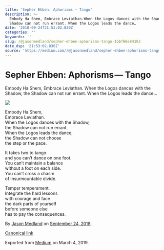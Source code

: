 ```yaml
---
title: 'Sepher Ehben: Aphorisms — Tango'
description: >-
  Embody Ha Shem, Embrace Leviathan.When the Logos dances with the Shadow, the
  Shadow can not run errant. When the Logos leads the dance…
date: '2018-09-24T21:53:02.830Z'
categories: ''
keywords: ''
slug: /@jasonmedland/sepher-ehben-aphorisms-tango-1bbf66e84183
date_dsp: '21:53:02.830Z'
source: 'https://medium.com//@jasonmedland/sepher-ehben-aphorisms-tango-1bbf66e84183'
---
```


# Sepher Ehben: Aphorisms — Tango

Embody Ha Shem, Embrace Leviathan. When the Logos dances with the Shadow, the Shadow can not run errant. When the Logos leads the dance…

![](https://cdn-images-1.medium.com/max/800/1*48YtmvLhI7wxJgsqWoF2vw.png)

Embody Ha Shem,   
Embrace Leviathan.  
When the Logos dances with the Shadow,   
the Shadow can not run errant.   
When the Logos leads the dance,   
the Shadow can not choose   
the step or the pace.

It takes two to tango  
and you can’t dance on one foot.  
You can’t maintain a balance   
without a foot on each side.  
You can’t cross a chasm  
of insurmountable divide.

Temper temperament.  
Integrate the hard lessons   
with courage and face   
the dark parts of yourself   
before someone else   
has to pay the consequences.

By [Jason Medland](https://medium.com/@jasonmedland) on [September 24, 2018](https://medium.com/p/1bbf66e84183).

[Canonical link](https://medium.com/@jasonmedland/sepher-ehben-aphorisms-tango-1bbf66e84183)

Exported from [Medium](https://medium.com) on March 4, 2019.